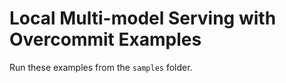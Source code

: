 # Local Multi-model Serving with Overcommit Examples

Run these examples from the `samples` folder.


```{include} ../../../../samples/local-over-commit-test.md
```

